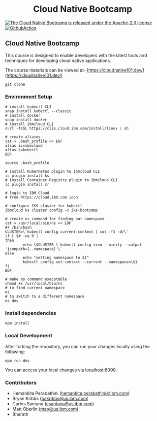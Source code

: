 
<h1 align="center">
Cloud Native Bootcamp
</h1>

<p align="left">
    <a href="https://github.com/ibm-cloud-architecture/learning-cloudnative-101/blob/master/LICENSE">
    <img src="https://img.shields.io/badge/license-Apache--2.0-blue.svg" alt="The Cloud Native Bootcamp is released under the Apache-2.0 license" />
    <a href="https://github.com/ibm-cloud-architecture/learning-cloudnative-101/workflows/SiteDeploy/badge.svg"><img src="https://github.com/ibm-cloud-architecture/learning-cloudnative-101/workflows/SiteDeploy/badge.svg" alt="GithubAction"></a>
  </a>
</p>

## Cloud Native Bootcamp

This course is designed to enable developers with the latest tools and techniques for developing cloud native applications.

The course materials can be viewed at- [https://cloudnative101.dev/](https://cloudnative101.dev/)


```
git clone
```

### Environment Setup
```
# install kubectl CLI
snap install kubectl --classic
# install docker
snap install docker
# install ibmcloud CLI
curl -fsSL https://clis.cloud.ibm.com/install/linux | sh

# create aliases
cat > .bash_profile << EOF
alias ic=ibmcloud
alias k=kubectl
EOF

source .bash_profile

# install Kubernetes plugin to ibmcloud CLI
ic plugin install ks
# install Container Registry plugin to ibmcloud CLI
ic plugin install cr

# login to IBM Cloud
# from https://cloud.ibm.com icon

# configure IKS cluster for kubectl
ibmcloud ks cluster config -c iks-bootcamp

# create ns command for finding out namespace
cat > /usr/local/bin/ns << EOF
#! /bin/bash
CLUSTER=\`kubectl config current-context | cut -f1 -d/\`
if [ $# -eq 0 ]
then
        echo \$CLUSTER \`kubectl config view --minify --output 'jsonpath={..namespace}'\`
else
        echo "setting namespace to $1"
        kubectl config set-context --current --namespace=\$1
fi
EOF

# make ns command executable
chmod +x /usr/local/bin/ns
# to find current namespace
ns
# to switch to a different namespace
ns dev
```
### Install dependencies

```
npm install
```

### Local Development

After forking the repository, you can run your changes locally using the following:

```
npm run dev
```

You can access your local changes via [localhost:8000](http://localhost:8000).

### Contributors

- Hemankita Perabathini (hemankita.perabathini@ibm.com)
- Bryan Kribbs (bakribbs@us.ibm.com)
- Carlos Santana (csantana@us.ibm.com)
- Matt Oberlin (mao@us.ibm.com)
- Bharath 
